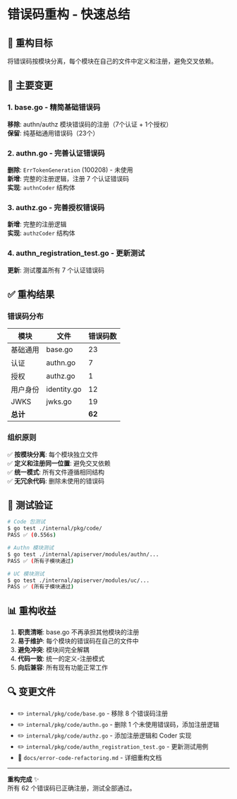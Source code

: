 # 错误码重构 - 快速总结

## 🎯 重构目标
将错误码按模块分离，每个模块在自己的文件中定义和注册，避免交叉依赖。

## 📝 主要变更

### 1. base.go - 精简基础错误码
**移除**: authn/authz 模块错误码的注册（7个认证 + 1个授权）  
**保留**: 纯基础通用错误码（23个）

### 2. authn.go - 完善认证错误码
**删除**: `ErrTokenGeneration` (100208) - 未使用  
**新增**: 完整的注册逻辑，注册 7 个认证错误码  
**实现**: `authnCoder` 结构体

### 3. authz.go - 完善授权错误码
**新增**: 完整的注册逻辑  
**实现**: `authzCoder` 结构体

### 4. authn_registration_test.go - 更新测试
**更新**: 测试覆盖所有 7 个认证错误码

## ✅ 重构结果

### 错误码分布
| 模块 | 文件 | 错误码数 |
|------|------|---------|
| 基础通用 | base.go | 23 |
| 认证 | authn.go | 7 |
| 授权 | authz.go | 1 |
| 用户身份 | identity.go | 12 |
| JWKS | jwks.go | 19 |
| **总计** | | **62** |

### 组织原则
✅ **按模块分离**: 每个模块独立文件  
✅ **定义和注册同一位置**: 避免交叉依赖  
✅ **统一模式**: 所有文件遵循相同结构  
✅ **无冗余代码**: 删除未使用的错误码

## 🧪 测试验证

```bash
# Code 包测试
$ go test ./internal/pkg/code/
PASS ✅ (0.556s)

# Authn 模块测试  
$ go test ./internal/apiserver/modules/authn/...
PASS ✅ (所有子模块通过)

# UC 模块测试
$ go test ./internal/apiserver/modules/uc/...
PASS ✅ (所有子模块通过)
```

## 📊 重构收益

1. **职责清晰**: base.go 不再承担其他模块的注册
2. **易于维护**: 每个模块的错误码在自己的文件中
3. **避免冲突**: 模块间完全解耦
4. **代码一致**: 统一的定义-注册模式
5. **向后兼容**: 所有现有功能正常工作

## 🔍 变更文件

- ✏️ `internal/pkg/code/base.go` - 移除 8 个错误码注册
- ✏️ `internal/pkg/code/authn.go` - 删除 1 个未使用错误码，添加注册逻辑
- ✏️ `internal/pkg/code/authz.go` - 添加注册逻辑和 Coder 实现
- ✏️ `internal/pkg/code/authn_registration_test.go` - 更新测试用例
- 📄 `docs/error-code-refactoring.md` - 详细重构文档

---

**重构完成** ✨  
所有 62 个错误码已正确注册，测试全部通过。
